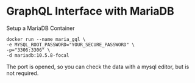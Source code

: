 # GraphQL Interface with MariaDB

Setup a MariaDB Container

```
docker run --name maria_gql \
-e MYSQL_ROOT_PASSWORD="YOUR_SECURE_PASSWORD" \
-p="3306:3306" \
-d mariadb:10.5.8-focal
```

The port is opened, so you can check the data with a mysql editor, but is not required.
